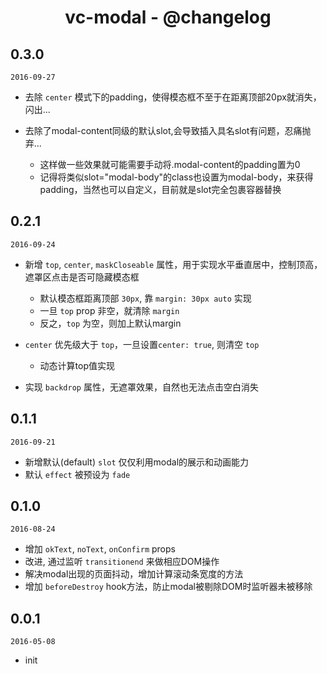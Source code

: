 <h1 align="center">vc-modal - @changelog</h1>

## 0.3.0

`2016-09-27`

- 去除 `center` 模式下的padding，使得模态框不至于在距离顶部20px就消失，闪出...

- 去除了modal-content同级的默认slot,会导致插入具名slot有问题，忍痛抛弃...
  - 这样做一些效果就可能需要手动将.modal-content的padding置为0
  - 记得将类似slot="modal-body"的class也设置为modal-body，来获得padding，当然也可以自定义，目前就是slot完全包裹容器替换

## 0.2.1

`2016-09-24`

- 新增 `top`, `center`, `maskCloseable` 属性，用于实现水平垂直居中，控制顶高，遮罩区点击是否可隐藏模态框
  - 默认模态框距离顶部 `30px`, 靠 `margin: 30px auto` 实现
  - 一旦 `top` prop 非空，就清除 `margin`
  - 反之，`top` 为空，则加上默认margin

- `center` 优先级大于 `top`，一旦设置`center: true`, 则清空 `top`
  - 动态计算top值实现

- 实现 `backdrop` 属性，无遮罩效果，自然也无法点击空白消失

## 0.1.1

`2016-09-21`

- 新增默认(default) `slot` 仅仅利用modal的展示和动画能力
- 默认 `effect` 被预设为 `fade`

## 0.1.0

`2016-08-24`

- 增加 `okText`, `noText`, `onConfirm` props
- 改进, 通过监听 `transitionend` 来做相应DOM操作
- 解决modal出现的页面抖动，增加计算滚动条宽度的方法
- 增加 `beforeDestroy` hook方法，防止modal被剔除DOM时监听器未被移除

## 0.0.1

`2016-05-08`

- init

